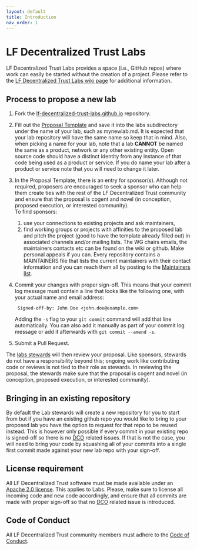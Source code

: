 ```yaml
---
layout: default
title: Introduction
nav_order: 1
---
```

[//]: # (SPDX-License-Identifier: CC-BY-4.0)

# LF Decentralized Trust Labs

LF Decentralized Trust Labs provides a space (i.e., GitHub repos) where work can
easily be started without the creation of a project. Please refer to
the [LF Decentralized Trust Labs wiki page](https://lf-hyperledger.atlassian.net/wiki/spaces/labs/overview)
for additional information.

## Process to propose a new lab

1. Fork the [lf-decentralized-trust-labs.github.io](https://github.com/lf-decentralized-trust-labs/lf-decentralized-trust-labs.github.io) repository.

2. Fill out the [Proposal Template](https://github.com/lf-decentralized-trust-labs/lf-decentralized-trust-labs.github.io/blob/master/proposal-template.md)
and save it into the labs subdirectory under the name of your lab,
such as mynewlab.md. It is expected that your lab repository will have
the same name so keep that in mind. Also, when picking a name for your lab, note that a lab **CANNOT** be named the same as a product, network or any other existing entity.  Open source code should have a distinct identity from any instance of that code being used as a product or service.  If you do name your lab after a product or service note that you will need to change it later.

3. In the Proposal Template, there is an entry for sponsor(s). Although not required, proposers are encouraged to seek a sponsor who can help them create ties with the rest of the LF Decentralized Trust community and ensure that the proposal is cogent and novel (in conception, proposed execution, or interested community).<br/>
To find sponsors:
   1. use your connections to existing projects and ask maintainers,
   2. find working groups or projects with affinities to the proposed lab and pitch the project (good to have the template already filled out) in associated channels and/or mailing lists. The WG chairs emails, the maintainers contacts etc can be found on the wiki or github. Make personal appeals if you can. Every repository contains a MAINTAINERS file that lists the current maintainers with their contact information and you can reach them all by posting to the [Maintainers list](https://lists.lfdecentralizedtrust.org/g/maintainers).

4. Commit your changes with proper sign-off. This means that your commit
log message must contain a line that looks like the following one,
with your actual name and email address:

        Signed-off-by: John Doe <john.doe@example.com>

   Adding the `-s` flag to your `git commit` command will add that line
automatically. You can also add it manually as part of your commit
log message or add it afterwards with `git commit --amend -s`.

5. Submit a Pull Request.

The [labs stewards](stewards) will then review your proposal. Like sponsors, stewards do not have a responsibility beyond this; ongoing work like contributing code or reviews is not tied to their role as stewards. In reviewing the proposal, the stewards make sure that the proposal is cogent and novel (in conception, proposed execution, or interested community).

## Bringing in an existing repository

By default the Lab stewards will create a new repository for you to
start from but if you have an existing github repo you would like to
bring to your proposed lab you have the option to request for that
repo to be reused instead. This is however only possible if every
commit in your existing repo is signed-off so there is no
[DCO](https://developercertificate.org/) related issues. If that is
not the case, you will need to bring your code by squashing all of
your commits into a single first commit made against your new lab
repo with your sign-off.

## License requirement

All LF Decentralized Trust software must be made available under an
[Apache 2.0 license](LICENSE).
This applies to Labs. Please, make sure to license all incoming code
and new code accordingly, and ensure that all commits are made with
proper sign-off so that no [DCO](https://developercertificate.org/)
related issue is introduced.

## Code of Conduct

All LF Decentralized Trust community members must adhere to the
[Code of Conduct](https://lf-decentralized-trust.github.io/governance/governing-documents/code-of-conduct.html#code-of-conduct).
